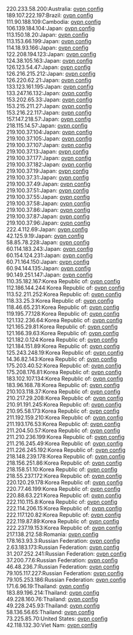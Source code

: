 220.233.58.200:Australia: [ovpn config](vpn/220_233_58_200.ovpn)  
189.107.222.197:Brazil: [ovpn config](vpn/189_107_222_197.ovpn)  
111.90.188.109:Cambodia: [ovpn config](vpn/111_90_188_109.ovpn)  
106.139.184.104:Japan: [ovpn config](vpn/106_139_184_104.ovpn)  
113.150.18.20:Japan: [ovpn config](vpn/113_150_18_20.ovpn)  
113.153.66.199:Japan: [ovpn config](vpn/113_153_66_199.ovpn)  
114.18.93.166:Japan: [ovpn config](vpn/114_18_93_166.ovpn)  
122.208.194.123:Japan: [ovpn config](vpn/122_208_194_123.ovpn)  
124.38.105.163:Japan: [ovpn config](vpn/124_38_105_163.ovpn)  
126.123.54.47:Japan: [ovpn config](vpn/126_123_54_47.ovpn)  
126.216.215.212:Japan: [ovpn config](vpn/126_216_215_212.ovpn)  
126.220.62.21:Japan: [ovpn config](vpn/126_220_62_21.ovpn)  
133.123.161.195:Japan: [ovpn config](vpn/133_123_161_195.ovpn)  
133.247.16.132:Japan: [ovpn config](vpn/133_247_16_132.ovpn)  
153.202.65.33:Japan: [ovpn config](vpn/153_202_65_33.ovpn)  
153.215.211.27:Japan: [ovpn config](vpn/153_215_211_27.ovpn)  
153.216.22.117:Japan: [ovpn config](vpn/153_216_22_117.ovpn)  
157.147.218.57:Japan: [ovpn config](vpn/157_147_218_57.ovpn)  
218.115.14.57:Japan: [ovpn config](vpn/218_115_14_57.ovpn)  
219.100.37.104:Japan: [ovpn config](vpn/219_100_37_104.ovpn)  
219.100.37.105:Japan: [ovpn config](vpn/219_100_37_105.ovpn)  
219.100.37.107:Japan: [ovpn config](vpn/219_100_37_107.ovpn)  
219.100.37.13:Japan: [ovpn config](vpn/219_100_37_13.ovpn)  
219.100.37.177:Japan: [ovpn config](vpn/219_100_37_177.ovpn)  
219.100.37.182:Japan: [ovpn config](vpn/219_100_37_182.ovpn)  
219.100.37.19:Japan: [ovpn config](vpn/219_100_37_19.ovpn)  
219.100.37.31:Japan: [ovpn config](vpn/219_100_37_31.ovpn)  
219.100.37.49:Japan: [ovpn config](vpn/219_100_37_49.ovpn)  
219.100.37.51:Japan: [ovpn config](vpn/219_100_37_51.ovpn)  
219.100.37.55:Japan: [ovpn config](vpn/219_100_37_55.ovpn)  
219.100.37.58:Japan: [ovpn config](vpn/219_100_37_58.ovpn)  
219.100.37.86:Japan: [ovpn config](vpn/219_100_37_86.ovpn)  
219.100.37.87:Japan: [ovpn config](vpn/219_100_37_87.ovpn)  
219.100.37.96:Japan: [ovpn config](vpn/219_100_37_96.ovpn)  
222.4.112.69:Japan: [ovpn config](vpn/222_4_112_69.ovpn)  
42.125.9.19:Japan: [ovpn config](vpn/42_125_9_19.ovpn)  
58.85.78.228:Japan: [ovpn config](vpn/58_85_78_228.ovpn)  
60.114.183.243:Japan: [ovpn config](vpn/60_114_183_243.ovpn)  
60.154.124.231:Japan: [ovpn config](vpn/60_154_124_231.ovpn)  
60.71.164.150:Japan: [ovpn config](vpn/60_71_164_150.ovpn)  
60.94.144.135:Japan: [ovpn config](vpn/60_94_144_135.ovpn)  
90.149.251.147:Japan: [ovpn config](vpn/90_149_251_147.ovpn)  
110.35.182.167:Korea Republic of: [ovpn config](vpn/110_35_182_167.ovpn)  
112.186.144.244:Korea Republic of: [ovpn config](vpn/112_186_144_244.ovpn)  
113.52.211.252:Korea Republic of: [ovpn config](vpn/113_52_211_252.ovpn)  
118.33.25.3:Korea Republic of: [ovpn config](vpn/118_33_25_3.ovpn)  
118.46.65.231:Korea Republic of: [ovpn config](vpn/118_46_65_231.ovpn)  
119.195.77.128:Korea Republic of: [ovpn config](vpn/119_195_77_128.ovpn)  
121.132.236.64:Korea Republic of: [ovpn config](vpn/121_132_236_64.ovpn)  
121.165.29.81:Korea Republic of: [ovpn config](vpn/121_165_29_81.ovpn)  
121.166.39.63:Korea Republic of: [ovpn config](vpn/121_166_39_63.ovpn)  
121.182.0.124:Korea Republic of: [ovpn config](vpn/121_182_0_124.ovpn)  
121.184.151.89:Korea Republic of: [ovpn config](vpn/121_184_151_89.ovpn)  
125.243.248.19:Korea Republic of: [ovpn config](vpn/125_243_248_19.ovpn)  
14.36.82.143:Korea Republic of: [ovpn config](vpn/14_36_82_143.ovpn)  
175.203.40.52:Korea Republic of: [ovpn config](vpn/175_203_40_52.ovpn)  
175.208.176.81:Korea Republic of: [ovpn config](vpn/175_208_176_81.ovpn)  
183.102.107.134:Korea Republic of: [ovpn config](vpn/183_102_107_134.ovpn)  
183.96.168.78:Korea Republic of: [ovpn config](vpn/183_96_168_78.ovpn)  
210.103.118.37:Korea Republic of: [ovpn config](vpn/210_103_118_37.ovpn)  
210.217.29.208:Korea Republic of: [ovpn config](vpn/210_217_29_208.ovpn)  
210.91.191.245:Korea Republic of: [ovpn config](vpn/210_91_191_245.ovpn)  
210.95.58.173:Korea Republic of: [ovpn config](vpn/210_95_58_173.ovpn)  
211.192.159.210:Korea Republic of: [ovpn config](vpn/211_192_159_210.ovpn)  
211.193.176.53:Korea Republic of: [ovpn config](vpn/211_193_176_53.ovpn)  
211.204.50.57:Korea Republic of: [ovpn config](vpn/211_204_50_57.ovpn)  
211.210.236.199:Korea Republic of: [ovpn config](vpn/211_210_236_199.ovpn)  
211.216.245.49:Korea Republic of: [ovpn config](vpn/211_216_245_49.ovpn)  
211.226.245.192:Korea Republic of: [ovpn config](vpn/211_226_245_192.ovpn)  
218.148.239.178:Korea Republic of: [ovpn config](vpn/218_148_239_178.ovpn)  
218.156.251.86:Korea Republic of: [ovpn config](vpn/218_156_251_86.ovpn)  
218.158.51.10:Korea Republic of: [ovpn config](vpn/218_158_51_10.ovpn)  
218.55.237.172:Korea Republic of: [ovpn config](vpn/218_55_237_172.ovpn)  
220.120.29.178:Korea Republic of: [ovpn config](vpn/220_120_29_178.ovpn)  
220.77.46.199:Korea Republic of: [ovpn config](vpn/220_77_46_199.ovpn)  
220.88.63.221:Korea Republic of: [ovpn config](vpn/220_88_63_221.ovpn)  
222.110.115.8:Korea Republic of: [ovpn config](vpn/222_110_115_8.ovpn)  
222.114.206.15:Korea Republic of: [ovpn config](vpn/222_114_206_15.ovpn)  
222.117.120.82:Korea Republic of: [ovpn config](vpn/222_117_120_82.ovpn)  
222.119.87.89:Korea Republic of: [ovpn config](vpn/222_119_87_89.ovpn)  
222.237.19.153:Korea Republic of: [ovpn config](vpn/222_237_19_153.ovpn)  
217.138.212.58:Romania: [ovpn config](vpn/217_138_212_58.ovpn)  
178.163.93.3:Russian Federation: [ovpn config](vpn/178_163_93_3.ovpn)  
2.63.183.173:Russian Federation: [ovpn config](vpn/2_63_183_173.ovpn)  
31.207.252.241:Russian Federation: [ovpn config](vpn/31_207_252_241.ovpn)  
37.200.77.6:Russian Federation: [ovpn config](vpn/37_200_77_6.ovpn)  
46.48.236.7:Russian Federation: [ovpn config](vpn/46_48_236_7.ovpn)  
79.105.117.227:Russian Federation: [ovpn config](vpn/79_105_117_227.ovpn)  
79.105.253.186:Russian Federation: [ovpn config](vpn/79_105_253_186.ovpn)  
171.6.96.19:Thailand: [ovpn config](vpn/171_6_96_19.ovpn)  
183.89.196.214:Thailand: [ovpn config](vpn/183_89_196_214.ovpn)  
49.228.160.76:Thailand: [ovpn config](vpn/49_228_160_76.ovpn)  
49.228.245.93:Thailand: [ovpn config](vpn/49_228_245_93.ovpn)  
58.136.56.65:Thailand: [ovpn config](vpn/58_136_56_65.ovpn)  
73.225.85.70:United States: [ovpn config](vpn/73_225_85_70.ovpn)  
42.118.132.30:Viet Nam: [ovpn config](vpn/42_118_132_30.ovpn)  
